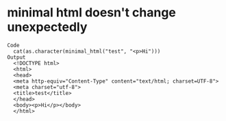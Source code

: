 # minimal html doesn't change unexpectedly

    Code
      cat(as.character(minimal_html("test", "<p>Hi")))
    Output
      <!DOCTYPE html>
      <html>
      <head>
      <meta http-equiv="Content-Type" content="text/html; charset=UTF-8">
      <meta charset="utf-8">
      <title>test</title>
      </head>
      <body><p>Hi</p></body>
      </html>

